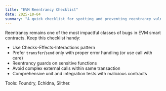 ```yaml
---
title: "EVM Reentrancy Checklist"
date: 2025-10-04
summary: "A quick checklist for spotting and preventing reentrancy vulnerabilities in Solidity smart contracts."
---
```


Reentrancy remains one of the most impactful classes of bugs in EVM smart contracts. Keep this checklist handy:

- Use Checks-Effects-Interactions pattern
- Prefer `transfer`/`send` only with proper error handling (or use call with care)
- Reentrancy guards on sensitive functions
- Avoid complex external calls within same transaction
- Comprehensive unit and integration tests with malicious contracts

Tools: Foundry, Echidna, Slither.
